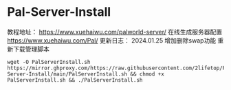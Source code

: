 # Pal-Server-Install
教程地址：
https://www.xuehaiwu.com/palworld-server/
在线生成服务器配置
https://www.xuehaiwu.com/Pal/
更新日志：
2024.01.25
增加删除swap功能
重新下载管理脚本
```
wget -O PalServerInstall.sh https://mirror.ghproxy.com/https://raw.githubusercontent.com/2lifetop/Pal-Server-Install/main/PalServerInstall.sh && chmod +x PalServerInstall.sh && ./PalServerInstall.sh
```
